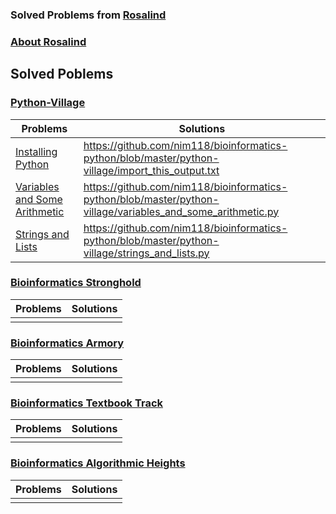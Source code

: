 ### Solved Problems from [Rosalind](http://rosalind.info/problems/list-view/)
### [About Rosalind](http://rosalind.info/about/)


## Solved Poblems

### [Python-Village](http://rosalind.info/problems/list-view/?location=python-village)

| Problems | Solutions  |
|---|---|
| [Installing Python](http://rosalind.info/problems/ini1/) | https://github.com/nim118/bioinformatics-python/blob/master/python-village/import_this_output.txt |
| [Variables and Some Arithmetic](http://rosalind.info/problems/ini2/) | https://github.com/nim118/bioinformatics-python/blob/master/python-village/variables_and_some_arithmetic.py |
| [Strings and Lists](http://rosalind.info/problems/ini3/) | https://github.com/nim118/bioinformatics-python/blob/master/python-village/strings_and_lists.py |


### [Bioinformatics Stronghold](http://rosalind.info/problems/list-view/)

| Problems | Solutions  |
|---|---|
|   |   |


### [Bioinformatics Armory](http://rosalind.info/problems/list-view/?location=bioinformatics-armory)

| Problems | Solutions  |
|---|---|
|   |   |


### [Bioinformatics Textbook Track](http://rosalind.info/problems/list-view/?location=bioinformatics-textbook-track)

| Problems | Solutions  |
|---|---|
|   |   |


### [Bioinformatics Algorithmic Heights](http://rosalind.info/problems/list-view/?location=algorithmic-heights)

| Problems | Solutions  |
|---|---|
|   |   |

